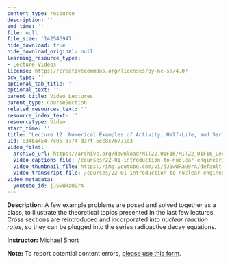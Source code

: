 ```yaml
---
content_type: resource
description: ''
end_time: ''
file: null
file_size: '142546947'
hide_download: true
hide_download_original: null
learning_resource_types:
- Lecture Videos
license: https://creativecommons.org/licenses/by-nc-sa/4.0/
ocw_type: ''
optional_tab_title: ''
optional_text: ''
parent_title: Video Lectures
parent_type: CourseSection
related_resources_text: ''
resource_index_text: ''
resourcetype: Video
start_time: ''
title: 'Lecture 12: Numerical Examples of Activity, Half-Life, and Series Decay'
uid: 834ba454-7c05-3774-d37f-5ec8c76771e3
video_files:
  archive_url: https://archive.org/download/MIT22.01F16/MIT22_01F16_Lec12_300k.mp4
  video_captions_file: /courses/22-01-introduction-to-nuclear-engineering-and-ionizing-radiation-fall-2016/9b1b5d4dfcf0596eaa3edb67e0b369a7_jJSwWRaU9rA.vtt
  video_thumbnail_file: https://img.youtube.com/vi/jJSwWRaU9rA/default.jpg
  video_transcript_file: /courses/22-01-introduction-to-nuclear-engineering-and-ionizing-radiation-fall-2016/2da7c9c9a52901c5b04423aed43280d1_jJSwWRaU9rA.pdf
video_metadata:
  youtube_id: jJSwWRaU9rA
---
```


**Description:** A few example problems are posed and solved together as a class, to illustrate the theoretical topics presented in the last few lectures. Cross sections are reintroduced and incorporated into _nuclear reaction rates_, so they can be plugged into the series radioactive decay equations. 

**Instructor:** Michael Short

**Note:** To report potential content errors, [please use this form](https://forms.gle/8B2zcUvfCtgJdTdE7).

